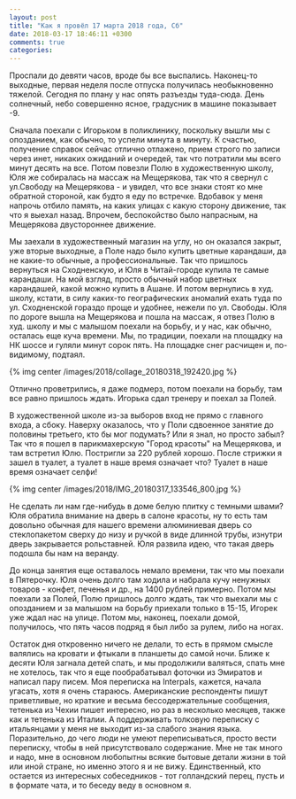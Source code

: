 ```yaml
---
layout: post
title: "Как я провёл 17 марта 2018 года, Сб"
date: 2018-03-17 18:46:11 +0300
comments: true
categories: 
---
```

Проспали до девяти часов, вроде бы все выспались. Наконец-то выходные, первая неделя после отпуска получилась необыкновенно тяжелой. Сегодня по плану у нас опять разъезды туда-сюда. День солнечный, небо совершенно ясное, градусник в машине показывает -9.

Сначала поехали с Игорьком в поликлинику, поскольку вышли мы с опозданием, как обычно, то успели минута в минуту. К счастью, получение справок сейчас отлично отлажено, прием строго по записи через инет, никаких ожиданий и очередей, так что потратили мы всего минут десять на все. Потом повезли Полю в художественную школу, Юля же собиралась на массаж на Мещерякова, так что я свернул с ул.Свободу на Мещерякова - и увидел, что все знаки стоят ко мне обратной стороной, как будто я еду по встречке. Вдобавок у меня напрочь отбило память, на каких улицах с какую сторону движение, так что я выехал назад. Впрочем, беспокойство было напрасным, на Мещерякова двустороннее движение.

Мы заехали в художественный магазин на углу, но он оказался закрыт, уже вторые выходные, а Поле надо было купить цветные карандаши, да не какие-то обычные, а профессиональные. Так что пришлось вернуться на Сходненскую, и Юля в Читай-городе купила те самые карандаши. На мой взгляд, просто обычный набор цветных карандашей, какой можно купить в Ашане. И потом вернулись в худ. школу, кстати, в силу каких-то географических аномалий ехать туда по ул. Сходненской гораздо проще и удобнее, нежели по ул. Свободы. Юля по дороге вышла на Мещерякова и пошла на массаж, я отвез Полю в худ. школу и мы с малышом поехали на борьбу, и у нас, как обычно, осталась еще куча времени. Мы, по традиции, поехали на площадку на НК шоссе и гуляли минут сорок пять. На площадке снег расчищен и, по-видимому, подтаял.

{% img center /images/2018/collage_20180318_192420.jpg %}

Отлично проветрились, я даже подмерз, потом поехали на борьбу, там все равно пришлось ждать. Игорька сдал тренеру и поехал за Полей.

В художественной школе из-за выборов вход не прямо с главного входа, а сбоку. Наверху оказалось, что у Поли сдвоенное занятие до половины третьего, кто бы мог подумать? Или я знал, но просто забыл? Так что я пошел в парикмахерскую "Город красоты" на Мещерякова, и там встретил Юлю. Постригли за 220 рублей хорошо. После стрижки я зашел в туалет, а туалет в наше время означает что? Туалет в наше время означает селфи! 

{% img center /images/2018/IMG_20180317_133546_800.jpg %}

Не сделать ли нам где-нибудь в доме белую плитку с темными швами? Юля обратила внимание на дверь в салоне красоты, ну то есть там довольно обычная для нашего времени алюминиевая дверь со стеклопакетом сверху до низу и ручкой в виде длинной трубы, изнутри дверь закрывается рольставней. Юля развила идею, что такая дверь подошла бы нам на веранду. 

До конца занятия еще оставалось немало времени, так что мы поехали в Пятерочку. Юля очень долго там ходила и набрала кучу ненужных товаров - конфет, печенья и др., на 1400 рублей примерно. Потом мы поехали за Полей, Полю пришлось долго ждать, так что выехали мы с опозданием и за малышом на борьбу приехали только в 15-15, Игорек уже ждал нас на улице. Потом мы, наконец, поехали домой, получилось, что пять часов подряд я был либо за рулем, либо на ногах.

Остаток дня откровенно ничего не делали, то есть в прямом смысле валялись на кровати и фтыкали в планшеты до самой ночи. Ближе к десяти Юля загнала детей спать, и мы продолжили валяться, спать мне не хотелось, так что я еще пообрабатывал фоточки из Эмиратов и написал пару писем. Моя переписка на Interpals, кажется, начала угасать, хотя я очень стараюсь. Американские респонденты пишут приветливые, но краткие и весьма бессодержательные сообщения, тетенька из Чехии пишет интересно, но раз в несколько месяцев, также как и тетенька из Италии. А поддерживать толковую переписку с итальянцами у меня не выходит из-за слабого знания языка. Поразительно, до чего люди не умеют переписываться, просто вести переписку, чтобы в ней присутствовало содержание. Мне не так много и надо, мне в основном любопытны всякие бытовые детали жизни в той или иной стране, но именно этого я и не вижу. Единственный, кто остается из интересных собеседников - тот голландский перец, пусть и в формате чата, и то беседу веду в основном я.